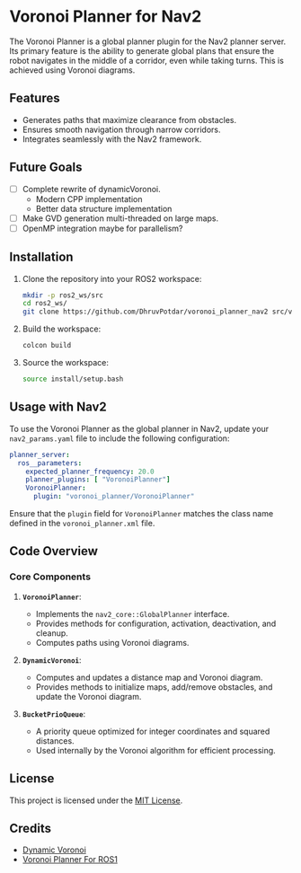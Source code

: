 # Voronoi Planner for Nav2

The Voronoi Planner is a global planner plugin for the Nav2 planner server. Its primary feature is the ability to generate global plans that ensure the robot navigates in the middle of a corridor, even while taking turns. This is achieved using Voronoi diagrams.

## Features

- Generates paths that maximize clearance from obstacles.
- Ensures smooth navigation through narrow corridors.
- Integrates seamlessly with the Nav2 framework.

## Future Goals

- [ ] Complete rewrite of dynamicVoronoi.
    - Modern CPP implementation
    - Better data structure implementation
- [ ] Make GVD generation multi-threaded on large maps.
- [ ] OpenMP integration maybe for parallelism?

## Installation

1. Clone the repository into your ROS2 workspace:

   ```bash
   mkdir -p ros2_ws/src
   cd ros2_ws/
   git clone https://github.com/DhruvPotdar/voronoi_planner_nav2 src/voronoi_planner_nav2
   ```

2. Build the workspace:

   ```bash
   colcon build
   ```

3. Source the workspace:

   ```bash
   source install/setup.bash
   ```

## Usage with Nav2

To use the Voronoi Planner as the global planner in Nav2, update your `nav2_params.yaml` file to include the following configuration:

```yaml
planner_server:
  ros__parameters:
    expected_planner_frequency: 20.0
    planner_plugins: [ "VoronoiPlanner"]
    VoronoiPlanner:
      plugin: "voronoi_planner/VoronoiPlanner"
```

Ensure that the `plugin` field for `VoronoiPlanner` matches the class name defined in the `voronoi_planner.xml` file.


## Code Overview

### Core Components

1. **`VoronoiPlanner`**:

   - Implements the `nav2_core::GlobalPlanner` interface.
   - Provides methods for configuration, activation, deactivation, and cleanup.
   - Computes paths using Voronoi diagrams.

2. **`DynamicVoronoi`**:

   - Computes and updates a distance map and Voronoi diagram.
   - Provides methods to initialize maps, add/remove obstacles, and update the Voronoi diagram.

3. **`BucketPrioQueue`**:
   - A priority queue optimized for integer coordinates and squared distances.
   - Used internally by the Voronoi algorithm for efficient processing.



## License

This project is licensed under the [MIT License](LICENSE).

## Credits
- [Dynamic Voronoi](https://github.com/frontw/dynamicvoronoi.git)
- [Voronoi Planner For ROS1](https://github.com/frontw/voronoi_planner.git)
